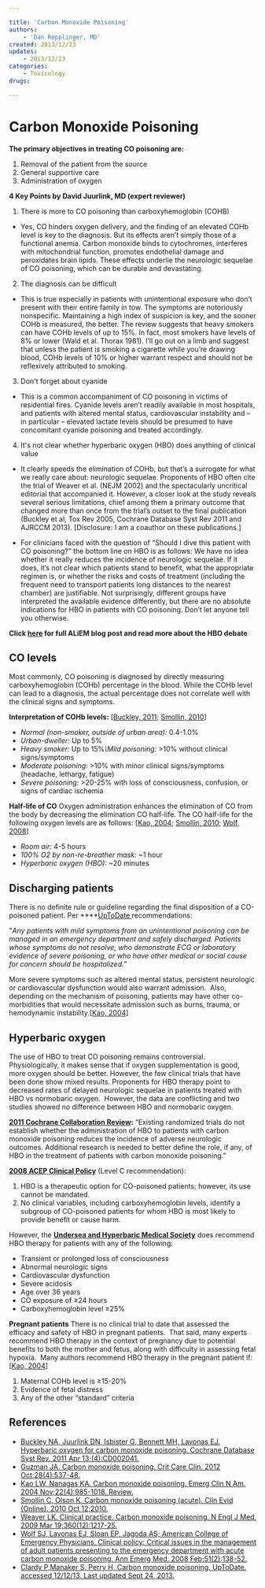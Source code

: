 ```yaml
---

title: 'Carbon Monoxide Poisoning'
authors:
    - 'Dan Repplinger, MD'
created: 2013/12/23
updates:
    - 2013/12/23
categories:
    - Toxicology
drugs: 

---
```



# Carbon Monoxide Poisoning

**The primary objectives in treating CO poisoning are:**

1.  Removal of the patient from the source
2.  General supportive care
3.  Administration of oxygen 

**4 Key Points by David Juurlink, MD (expert reviewer)**

1. There is more to CO poisoning than carboxyhemoglobin (COHB)
  - Yes, CO hinders oxygen delivery, and the finding of an elevated COHb level is key to the diagnosis. But its effects aren’t simply those of a functional anemia. Carbon monoxide binds to cytochromes, interferes with mitochondrial function, promotes endothelial damage and peroxidates brain lipids. These effects underlie the neurologic sequelae of CO poisoning, which can be durable and devastating.

2. The diagnosis can be difficult

  - This is true especially in patients with unintentional exposure who don’t present with their entire family in tow. The symptoms are notoriously nonspecific. Maintaining a high index of suspicion is key, and the sooner COHb is measured, the better. The review suggests that heavy smokers can have COHb levels of up to 15%. In fact, most smokers have levels of 8% or lower (Wald et al. Thorax 1981). I’ll go out on a limb and suggest that unless the patient is smoking a cigarette while you’re drawing blood, COHb levels of 10% or higher warrant respect and should not be reflexively attributed to smoking.  

3. Don't forget about cyanide

  - This is a common accompaniment of CO poisoning in victims of residential fires.  Cyanide levels aren’t readily available in most hospitals, and patients with altered mental status, cardiovascular instability and – in particular – elevated lactate levels should be presumed to have concomitant cyanide poisoning and treated accordingly.

4. It's not clear whether hyperbaric oxygen (HBO) does anything of clinical value

  - It clearly speeds the elimination of COHb, but that’s a surrogate for what we really care about: neurologic sequelae. Proponents of HBO often cite the trial of Weaver et al. (NEJM 2002) and the spectacularly uncritical editorial that accompanied it. However, a closer look at the study reveals several serious limitations, chief among them a primary outcome that changed more than once from the trial’s outset to the final publication (Buckley et al, Tox Rev 2005, Cochrane Database Syst Rev 2011 and AJRCCM 2013). [Disclosure: I am a coauthor on these publications.]

  - For clinicians faced with the question of “Should I dive this patient with CO poisoning?” the bottom line on HBO is as follows: We have no idea whether it really reduces the incidence of neurologic sequelae. If it does, it’s not clear which patients stand to benefit, what the appropriate regimen is, or whether the risks and costs of treatment (including the frequent need to transport patients long distances to the nearest chamber) are justifiable. Not surprisingly, different groups have interpreted the available evidence differently, but there are no absolute indications for HBO in patients with CO poisoning. Don’t let anyone tell you otherwise.

**Click [here](http://academiclifeinem.com/dive-dive/) for full ALiEM blog post and read more about the HBO debate**

## CO levels

Most commonly, CO poisoning is diagnosed by directly measuring carboxyhemoglobin (COHb) percentage in the blood. While the COHb level can lead to a diagnosis, the actual percentage does not correlate well with the clinical signs and symptoms.

**Interpretation of COHb levels:** \[[Buckley, 2011](http://www.ncbi.nlm.nih.gov/pubmed/21491385); [Smollin, 2010](http://www.ncbi.nlm.nih.gov/pubmed/21418677)\]

-   *Normal (non-smoker, outside of urban area):* 0.4-1.0%
-   *Urban-dweller:* Up to 5%
-   *Heavy smoker:* Up to 15%*\\Mild poisoning:* &gt;10% without clinical signs/symptoms
-   *Moderate poisoning:* &gt;10% with minor clinical signs/symptoms (headache, lethargy, fatigue)
-   *Severe poisoning:* &gt;20-25% with loss of consciousness, confusion, or signs of cardiac ischemia

**Half-life of CO**
Oxygen administration enhances the elimination of CO from the body by decreasing the elimination CO half-life. The CO half-life for the following oxygen levels are as follows: \[[Kao, 2004](http://www.ncbi.nlm.nih.gov/pubmed/15474779); [Smollin, 2010](http://www.ncbi.nlm.nih.gov/pubmed/21418677); [Wolf, 2008](http://www.ncbi.nlm.nih.gov/pubmed/18206551)\] 

-   *Room air:* 4-5 hours
-   *100% O2 by non-re-breather mask:* ~1 hour
-   *Hyperbaric oxygen (HBO):* ~20 minutes

## Discharging patients

There is no definite rule or guideline regarding the final disposition of a CO-poisoned patient. Per ****[UpToDate ](http://www.uptodate.com/contents/carbon-monoxide-poisoning)recommendations: 

"*Any patients with mild symptoms from an unintentional poisoning can be managed in an emergency department and safely discharged. Patients whose symptoms do not resolve, who demonstrate ECG or laboratory evidence of severe poisoning, or who have other medical or social cause for concern should be hospitalized.*"

More severe symptoms such as altered mental status, persistent neurologic or cardiovascular dysfunction would also warrant admission.  Also, depending on the mechanism of poisoning, patients may have other co-morbidities that would necessitate admission such as burns, trauma, or hemodynamic instability.\[[Kao, 2004](http://www.ncbi.nlm.nih.gov/pubmed/15474779)\]

## Hyperbaric oxygen

The use of HBO to treat CO poisoning remains controversial. Physiologically, it makes sense that if oxygen supplementation is good, more oxygen should be better. However, the few clinical trials that have been done show mixed results. Proponents for HBO therapy point to decreased rates of delayed neurologic sequelae in patients treated with HBO vs normobaric oxygen.  However, the data are conflicting and two studies showed no difference between HBO and normobaric oxygen. 

**[2011 Cochrane Collaboration Review](http://www.ncbi.nlm.nih.gov/pubmed/21491385):**
“Existing randomized trials do not establish whether the administration of HBO to patients with carbon monoxide poisoning reduces the incidence of adverse neurologic outcomes. Additional research is needed to better define the role, if any, of HBO in the treatment of patients with carbon monoxide poisoning.”

**[2008 ACEP Clinical Policy](http://www.ncbi.nlm.nih.gov/pubmed/18206551)** (Level C recommendation):

1.  HBO is a therapeutic option for CO-poisoned patients; however, its use cannot be mandated.
2.  No clinical variables, including carboxyhemoglobin levels, identify a subgroup of CO-poisoned patients for whom HBO is most likely to provide benefit or cause harm.

However, the **[Undersea and Hyperbaric Medical Society](http://www.ncbi.nlm.nih.gov/pubmed/19297574)** does recommend HBO therapy for patients with any of the following: 

-   Transient or prolonged loss of consciousness
-   Abnormal neurologic signs
-   Cardiovascular dysfunction
-   Severe acidosis
-   Age over 36 years
-   CO exposure of ≥24 hours
-   Carboxyhemoglobin level ≥25%

**Pregnant patients**
There is no clinical trial to date that assessed the efficacy and safety of HBO in pregnant patients.  That said, many experts recommend HBO therapy in the context of pregnancy due to potential benefits to both the mother and fetus, along with difficulty in assessing fetal hypoxia.  Many authors recommend HBO therapy in the pregnant patient if: \[[Kao, 2004](http://www.ncbi.nlm.nih.gov/pubmed/15474779)\]

1.  Maternal COHb level is ≥15-20%
2.  Evidence of fetal distress
3.  Any of the other “standard” criteria 

## References

-   [Buckley NA, Juurlink DN, Isbister G, Bennett MH, Lavonas EJ. Hyperbaric oxygen for carbon monoxide poisoning. Cochrane Database Syst Rev. 2011 Apr 13;(4):CD002041.](http://www.ncbi.nlm.nih.gov/pubmed/21491385)
-   [Guzman JA. Carbon monoxide poisoning. Crit Care Clin. 2012 Oct;28(4):537-48.](http://www.ncbi.nlm.nih.gov/pubmed/22998990)
-   [Kao LW, Nanagas KA. Carbon monoxide poisoning. Emerg Clin N Am. 2004 Nov;22(4):985-1018. Review.](http://www.ncbi.nlm.nih.gov/pubmed/15474779)
-   [Smollin C, Olson K. Carbon monoxide poisoning (acute). Clin Evid (Online). 2010 Oct 12;2010.](http://www.ncbi.nlm.nih.gov/pubmed/21418677)
-   [Weaver LK. Clinical practice. Carbon monoxide poisoning. N Engl J Med. 2009 Mar 19;360(12):1217-25.](http://www.ncbi.nlm.nih.gov/pubmed/19297574)
-   [Wolf SJ, Lavonas EJ, Sloan EP, Jagoda AS; American College of Emergency Physicians. Clinical policy: Critical issues in the management of adult patients presenting to the emergency department with acute carbon monoxide poisoning. Ann Emerg Med. 2008 Feb;51(2):138-52.](http://www.ncbi.nlm.nih.gov/pubmed/18206551)
-   [Clardy P,Manaker S, Perry H, Carbon monoxide poisoning. UpToDate. accessed 12/12/13. Last updated Sept 24, 2013.](http://www.uptodate.com/contents/carbon-monoxide-poisoning)
